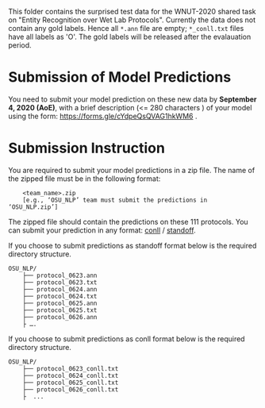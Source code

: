 This folder contains the surprised test data for the WNUT-2020 shared task on "Entity Recognition over Wet Lab Protocols". Currently the data does not contain any gold labels. Hence all `*.ann` file are empty; `*_conll.txt` files have all labels as 'O'. The gold labels will be released after the evalauation period.



# Submission of Model Predictions
 
You need to submit your model prediction on these new data by  **September 4, 2020 (AoE)**, with a brief description (<= 280 characters ) of your model  using the form: https://forms.gle/cYdpeQsQVAG1hkWM6 . 
 
 
# Submission Instruction

You are required to submit your model predictions in a zip file. The name of the zipped file must be in the following format:

```
	<team_name>.zip  
	[e.g., ‘OSU_NLP’ team must submit the predictions in ‘OSU_NLP.zip’]
```

The zipped file should contain the predictions on these 111 protocols. You can submit your prediction in any format: [conll](../../data#the-conll-format) / [standoff](../../data#the-standoff-format).


If you choose to submit predictions as standoff format below is the required directory structure. 

```
OSU_NLP/
	├── protocol_0623.ann
	├── protocol_0623.txt
	├── protocol_0624.ann
	├── protocol_0624.txt
	├── protocol_0625.ann
	├── protocol_0625.txt
	├── protocol_0626.ann
	├ ….
```

If you choose to submit predictions as conll format below is the required directory structure. 

```
OSU_NLP/
	├── protocol_0623_conll.txt
	├── protocol_0624_conll.txt
	├── protocol_0625_conll.txt
	├── protocol_0626_conll.txt
	├  ...
 
 
```